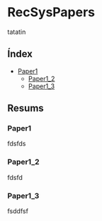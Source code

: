 # RecSysPapers

tatatin

## Índex

* [Paper1](#paper1)
  * [Paper1_2](#paper1_2)
  * [Paper1_3](#paper1_3)

## Resums

### Paper1
fdsfds
### Paper1_2
fdsfd

### Paper1_3
fsddfsf
